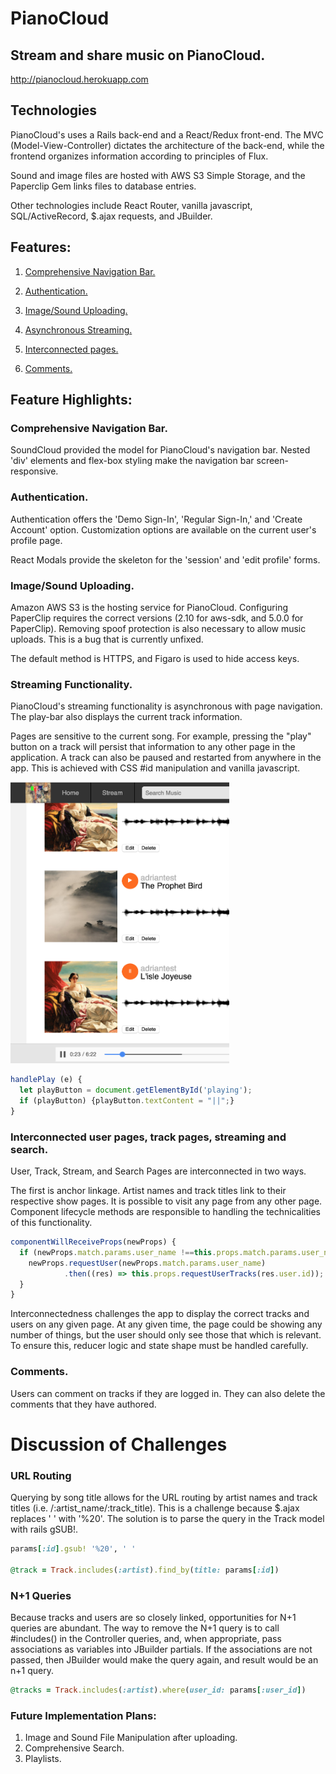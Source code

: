 # PianoCloud

## Stream and share music on PianoCloud.

http://pianocloud.herokuapp.com

## Technologies
PianoCloud's uses a Rails back-end and a React/Redux front-end. The MVC (Model-View-Controller) dictates the architecture of the back-end, while the frontend organizes information according to principles of Flux.

Sound and image files are hosted with AWS S3 Simple Storage, and the Paperclip Gem links files to database entries.

Other technologies include React Router, vanilla javascript, SQL/ActiveRecord, $.ajax requests, and JBuilder.

## Features:

1. [Comprehensive Navigation Bar.](#nav)

2. [Authentication.](#auth)

3. [Image/Sound Uploading.](#upload)

4. [Asynchronous Streaming.](#stream)

5. [Interconnected pages.](#pages)

6. [Comments.](#comments)

## Feature Highlights:

### <a name="nav"></a>Comprehensive Navigation Bar.

SoundCloud provided the model for PianoCloud's navigation bar. Nested 'div' elements and flex-box styling make the navigation bar screen-responsive.

### <a name="auth"></a>Authentication.

Authentication offers the 'Demo Sign-In', 'Regular Sign-In,' and 'Create Account' option. Customization options are available on the current user's profile page.

React Modals provide the skeleton for the 'session' and 'edit profile' forms.

### <a name="upload"></a>Image/Sound Uploading.

Amazon AWS S3 is the hosting service for PianoCloud. Configuring PaperClip requires the correct versions (2.10 for aws-sdk, and 5.0.0 for PaperClip). Removing spoof protection is also necessary to allow music uploads. This is a bug that is currently unfixed.

The default method is HTTPS, and Figaro is used to hide access keys.

### <a name="stream"></a>Streaming Functionality.

PianoCloud's streaming functionality is asynchronous with page navigation. The play-bar also displays the current track information.

Pages are sensitive to the current song. For example, pressing the "play" button on a track will persist that information to any other page in the application. A track can also be paused and restarted from anywhere in the app.  This is achieved with CSS #id manipulation and vanilla javascript.

<img height="450px" width="350px" src="https://github.com/Adrianjewell91/PianoCloud/blob/master/FSP/button-persistence1.png"/>

```javascript
handlePlay (e) {
  let playButton = document.getElementById('playing');
  if (playButton) {playButton.textContent = "||";}
}
```


### <a name="pages"></a>Interconnected user pages, track pages, streaming and search.

User, Track, Stream, and Search Pages are interconnected in two ways.

The first is anchor linkage. Artist names and track titles link to their respective show pages.  It is possible to visit any page from any other page. Component lifecycle methods are responsible to handling the technicalities of this functionality.

```javascript
componentWillReceiveProps(newProps) {
  if (newProps.match.params.user_name !==this.props.match.params.user_name) {
    newProps.requestUser(newProps.match.params.user_name)
            .then((res) => this.props.requestUserTracks(res.user.id));
  }
}
```

Interconnectedness challenges the app to display the correct tracks and users on any given page. At any given time, the page could be showing any number of things, but the user should only see those that which is relevant. To ensure this, reducer logic and state shape must be handled carefully.

### <a name="comments"></a>Comments.

Users can comment on tracks if they are logged in. They can also delete the comments that they have authored.

# Discussion of Challenges

### URL Routing

Querying by song title allows for the URL routing by artist names and track titles (i.e. /:artist_name/:track_title). This is a challenge because $.ajax replaces ' ' with '%20'. The solution is to parse the query in the Track model with rails gSUB!.  

```ruby
params[:id].gsub! '%20', ' '

@track = Track.includes(:artist).find_by(title: params[:id])
```


### N+1 Queries
Because tracks and users are so closely linked, opportunities for N+1 queries are abundant. The way to remove the N+1 query is to call #includes() in the Controller queries, and, when appropriate, pass associations as variables into JBuilder partials. If the associations are not passed, then JBuilder would make the query again, and result would be an n+1 query.

```ruby
@tracks = Track.includes(:artist).where(user_id: params[:user_id])
```

### Future Implementation Plans:

1. Image and Sound File Manipulation after uploading.
2. Comprehensive Search.
3. Playlists.
